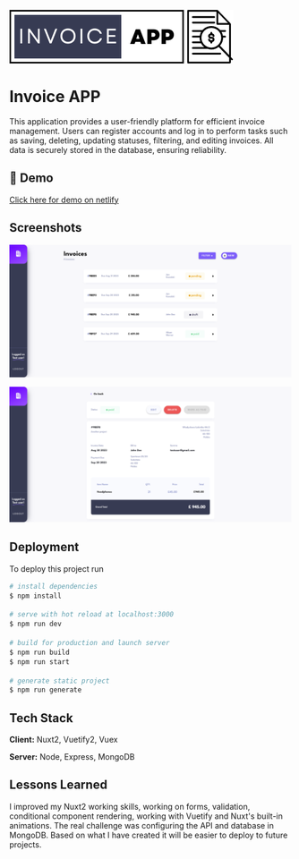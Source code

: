 
![Logo](https://raw.githubusercontent.com/dominiak92/invoice-app/main/assets/logo.png)


# Invoice APP

This application provides a user-friendly platform for efficient invoice management. Users can register accounts and log in to perform tasks such as saving, deleting, updating statuses, filtering, and editing invoices. All data is securely stored in the database, ensuring reliability.

## 🚀 Demo

[Click here for demo on netlify](https://main--dazzling-bienenstitch-1eab4c.netlify.app/)
## Screenshots

![App Screenshot](https://raw.githubusercontent.com/dominiak92/invoice-app/main/assets/preview/2023-08-30-18-53-main--dazzling-bienenstitch-1eab4c.netlify.app.png)

![App Screenshot](https://raw.githubusercontent.com/dominiak92/invoice-app/main/assets/preview/2023-08-30-18-54-main--dazzling-bienenstitch-1eab4c.netlify.app.png)



## Deployment

To deploy this project run

```bash
# install dependencies
$ npm install

# serve with hot reload at localhost:3000
$ npm run dev

# build for production and launch server
$ npm run build
$ npm run start

# generate static project
$ npm run generate
```


## Tech Stack

**Client:** Nuxt2, Vuetify2, Vuex

**Server:** Node, Express, MongoDB


## Lessons Learned

I improved my Nuxt2 working skills, working on forms, validation, conditional component rendering, working with Vuetify and Nuxt's built-in animations. The real challenge was configuring the API and database in MongoDB. Based on what I have created it will be easier to deploy to future projects.